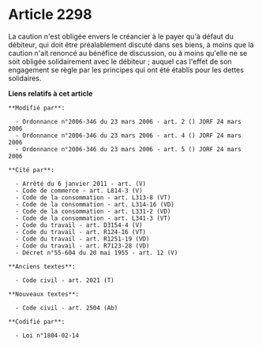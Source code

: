 # Article 2298

La caution n'est obligée envers le créancier à le payer qu'à défaut du débiteur, qui doit être préalablement discuté dans ses
biens, à moins que la caution n'ait renoncé au bénéfice de discussion, ou à moins qu'elle ne se soit obligée solidairement
avec le débiteur ; auquel cas l'effet de son engagement se règle par les principes qui ont été établis pour les dettes
solidaires.

**Liens relatifs à cet article**

	**Modifié par**:

	  - Ordonnance n°2006-346 du 23 mars 2006 - art. 2 () JORF 24 mars 2006
	  - Ordonnance n°2006-346 du 23 mars 2006 - art. 4 () JORF 24 mars 2006
	  - Ordonnance n°2006-346 du 23 mars 2006 - art. 5 () JORF 24 mars 2006

	**Cité par**:

	  - Arrêté du 6 janvier 2011 - art. (V)
	  - Code de commerce - art. L814-3 (V)
	  - Code de la consommation - art. L313-8 (VT)
	  - Code de la consommation - art. L314-16 (VD)
	  - Code de la consommation - art. L331-2 (VD)
	  - Code de la consommation - art. L341-3 (VT)
	  - Code du travail - art. D3154-4 (V)
	  - Code du travail - art. R124-16 (VT)
	  - Code du travail - art. R1251-19 (VD)
	  - Code du travail - art. R7123-28 (VD)
	  - Décret n°55-604 du 20 mai 1955 - art. 12 (V)

	**Anciens textes**:

	  - Code civil - art. 2021 (T)

	**Nouveaux textes**:

	  - Code civil - art. 2504 (Ab)

	**Codifié par**:

	  - Loi n°1804-02-14
